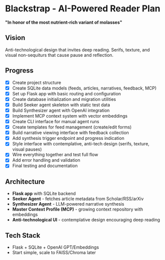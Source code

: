 # Blackstrap - AI-Powered Reader Plan

**"In honor of the most nutrient-rich variant of molasses"**

## Vision
Anti-technological design that invites deep reading. Serifs, texture, and visual non-sequiturs that cause pause and reflection.

## Progress
- [x] Create project structure
- [x] Create SQLite data models (feeds, articles, narratives, feedback, MCP)
- [x] Set up Flask app with basic routing and configuration  
- [x] Create database initialization and migration utilities
- [x] Build Seeker agent skeleton with static test data
- [x] Build Synthesizer agent with OpenAI integration
- [x] Implement MCP context system with vector embeddings
- [x] Create CLI interface for manual agent runs
- [x] Create templates for feed management (create/edit forms)
- [x] Build narrative viewing interface with feedback collection
- [x] Add synthesis trigger endpoint and progress indication
- [x] Style interface with contemplative, anti-tech design (serifs, texture, visual pauses)
- [x] Wire everything together and test full flow
- [x] Add error handling and validation
- [x] Final testing and documentation

## Architecture
- **Flask app** with SQLite backend
- **Seeker Agent** - fetches article metadata from Scholar/RSS/arXiv
- **Synthesizer Agent** - LLM-powered narrative synthesis
- **Master Context Profile (MCP)** - growing context repository with embeddings
- **Anti-technological UI** - contemplative design encouraging deep reading

## Tech Stack
- Flask + SQLite + OpenAI GPT/Embeddings
- Start simple, scale to FAISS/Chroma later

